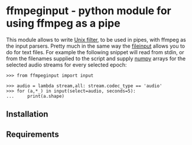 # ffmpeginput - python module for using ffmpeg as a pipe

 This module allows to write [Unix filter][1], to be used in pipes, with ffmpeg
as the input parsers. Pretty much in the same way the [fileinput][2] allows you
to do for text files. For example the following snippet will read from stdin, or
from the filenames supplied to the script and supply [numpy][3] arrays for the
selected audio streams for every selected epoch:

    >>> from ffmpeginput import input

    >>> audio = lambda stream,all: stream.codec_type == 'audio'
    >>> for (a,*_) in input(select=audio, seconds=5):
    ...     print(a.shape)

## Installation
## Requirements

[1]: https://www.bell-labs.com/usr/dmr/www/hist.html#pipes
[2]: https://docs.python.org/3/library/fileinput.html
[3]: https://www.numpy.org
